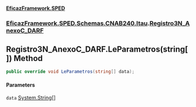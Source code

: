 #### [EficazFramework.SPED](EficazFrameworkSPED.md 'EficazFramework SPED')
### [EficazFramework.SPED.Schemas.CNAB240.Itau](EficazFramework.SPED.Schemas.CNAB240.Itau.md 'EficazFramework.SPED.Schemas.CNAB240.Itau').[Registro3N_AnexoC_DARF](EficazFramework.SPED.Schemas.CNAB240.Itau/Registro3N_AnexoC_DARF.md 'EficazFramework.SPED.Schemas.CNAB240.Itau.Registro3N_AnexoC_DARF')

## Registro3N_AnexoC_DARF.LeParametros(string[]) Method

```csharp
public override void LeParametros(string[] data);
```
#### Parameters

<a name='EficazFramework.SPED.Schemas.CNAB240.Itau.Registro3N_AnexoC_DARF.LeParametros(string[]).data'></a>

`data` [System.String](https://docs.microsoft.com/en-us/dotnet/api/System.String 'System.String')[[]](https://docs.microsoft.com/en-us/dotnet/api/System.Array 'System.Array')